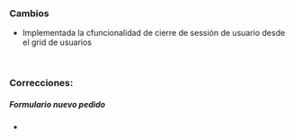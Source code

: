 <h3>Cambios</h3>
<ul>
    <li>Implementada la cfuncionalidad de cierre de sessión de usuario desde el grid de usuarios</li>
</ul>

</br>

<h3>Correcciones:</h3>

<h5>Formulario nuevo pedido</h5>
<ul>
    <li></li>

</ul>